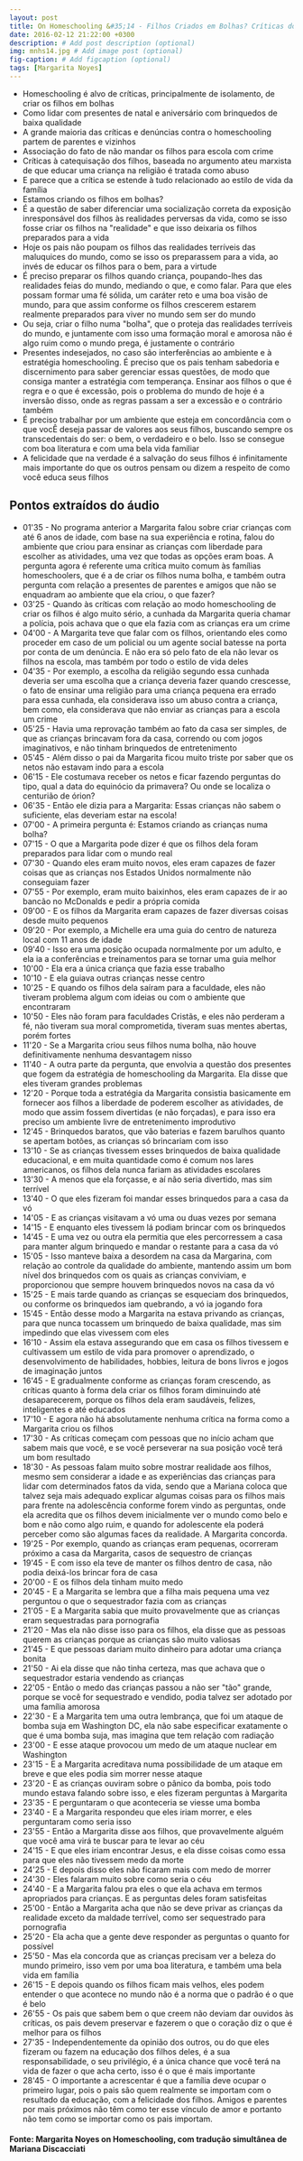 ```yaml
---
layout: post
title: On Homeschooling &#35;14 - Filhos Criados em Bolhas? Críticas dos parentes e presentes indesejados
date: 2016-02-12 21:22:00 +0300
description: # Add post description (optional)
img: mnhs14.jpg # Add image post (optional)
fig-caption: # Add figcaption (optional)
tags: [Margarita Noyes]
---
```


* Homeschooling é alvo de críticas, principalmente de isolamento, de criar os filhos em bolhas
* Como lidar com presentes de natal e aniversário com brinquedos de baixa qualidade
* A grande maioria das críticas e denúncias contra o homeschooling partem de parentes e vizinhos
* Associação do fato de não mandar os filhos para escola com crime
* Críticas à catequisação dos filhos, baseada no argumento ateu marxista de que educar uma criança na religião é tratada como abuso
* E parece que a crítica se estende à tudo relacionado ao estilo de vida da família
* Estamos criando os filhos em bolhas?
* É a questão de saber diferenciar uma socialização correta da exposição inresponsável dos filhos às realidades perversas da vida, como se isso fosse criar os filhos na "realidade" e que isso deixaria os filhos preparados para a vida
* Hoje os pais não poupam os filhos das realidades terríveis das maluquices do mundo, como se isso os preparassem para a vida, ao invés de educar os filhos para o bem, para a virtude
* É preciso preparar os filhos quando criança, poupando-lhes das realidades feias do mundo, mediando o que, e como falar. Para que eles possam formar uma fé sólida, um caráter reto e uma boa visão de mundo, para que assim conforme os filhos crescerem estarem realmente preparados para viver no mundo sem ser do mundo
* Ou seja, criar o filho numa "bolha", que o proteja das realidades terríveis do mundo, e juntamente com isso uma formação moral e amorosa não é algo ruim como o mundo prega, é justamente o contrário
* Presentes indesejados, no caso são interferências ao ambiente e à estratégia homeschooling. É preciso que os pais tenham sabedoria e discernimento para saber gerenciar essas questões, de modo que consiga manter a estratégia com temperança. Ensinar aos filhos o que é regra e o que é excessão, pois o problema do mundo de hoje é a inversão disso, onde as regras passam a ser a excessão e o contrário também
* É preciso trabalhar por um ambiente que esteja em concordância com o que vocÊ deseja passar de valores aos seus filhos, buscando sempre os transcedentais do ser: o bem, o verdadeiro e o belo. Isso se consegue com boa literatura e com uma bela vida familiar
* A felicidade que na verdade é a salvação do seus filhos é infinitamente mais importante do que os outros pensam ou dizem a respeito de como você educa seus filhos

## Pontos extraídos do áudio

* 01'35 - No programa anterior a Margarita falou sobre criar crianças com até 6 anos de idade, com base na sua experiência e rotina, falou do ambiente que criou para ensinar as crianças com liberdade para escolher as atividades, uma vez que todas as opções eram boas. A pergunta agora é referente uma crítica muito comum às famílias homeschoolers, que é a de criar os filhos numa bolha, e também outra pergunta com relação a presentes de parentes e amigos que não se enquadram ao ambiente que ela criou, o que fazer?
* 03'25 - Quando às críticas com relação ao modo homeschooling de criar os filhos é algo muito sério, a cunhada da Margarita queria chamar a polícia, pois achava que o que ela fazia com as crianças era um crime
* 04'00 - A Margarita teve que falar com os filhos, orientando eles como proceder em caso de um policial ou um agente social batesse na porta por conta de um denúncia. E não era só pelo fato de ela não levar os filhos na escola, mas também por todo o estilo de vida deles
* 04'35 - Por exemplo, a escolha da religião segundo essa cunhada deveria ser uma escolha que a criança deveria fazer quando crescesse, o fato de ensinar uma religião para uma criança pequena era errado para essa cunhada, ela considerava isso um abuso contra a criança, bem como, ela considerava que não enviar as crianças para a escola um crime
* 05'25 - Havia uma reprovação também ao fato da casa ser simples, de que as crianças brincavam fora da casa, correndo ou com jogos imaginativos, e não tinham brinquedos de entretenimento
* 05'45 - Além disso o pai da Margarita ficou muito triste por saber que os netos não estavam indo para a escola
* 06'15 - Ele costumava receber os netos e ficar fazendo perguntas do tipo, qual a data do equinócio da primavera? Ou onde se localiza o centurião de órion?
* 06'35 - Então ele dizia para a Margarita: Essas crianças não sabem o suficiente, elas deveriam estar na escola!
* 07'00 - A primeira pergunta é: Estamos criando as crianças numa bolha?
* 07'15 - O que a Margarita pode dizer é que os filhos dela foram preparados para lidar com o mundo real
* 07'30 - Quando eles eram muito novos, eles eram capazes de fazer coisas que as crianças nos Estados Unidos normalmente não conseguiam fazer
* 07'55 - Por exemplo, eram muito baixinhos, eles eram capazes de ir ao bancão no McDonalds e pedir a própria comida
* 09'00 - E os filhos da Margarita eram capazes de fazer diversas coisas desde muito pequenos
* 09'20 - Por exemplo, a Michelle era uma guia do centro de natureza local com 11 anos de idade
* 09'40 - Isso era uma posição ocupada normalmente por um adulto, e ela ia a conferências e treinamentos para se tornar uma guia melhor
* 10'00 - Ela era a única criança que fazia esse trabalho
* 10'10 - E ela guiava outras crianças nesse centro
* 10'25 - E quando os filhos dela saíram para a faculdade, eles não tiveram problema algum com ideias ou com o ambiente que encontraram 
* 10'50 - Eles não foram para faculdades Cristãs, e eles não perderam a fé, não tiveram sua moral comprometida, tiveram suas mentes abertas, porém fortes
* 11'20 - Se a Margarita criou seus filhos numa bolha, não houve definitivamente nenhuma desvantagem nisso
* 11'40 - A outra parte da pergunta, que envolvia a questão dos presentes que fogem da estratégia de homeschooling da Margarita. Ela disse que eles tiveram grandes problemas
* 12'20 - Porque toda a estratégia da Margarita consistia basicamente em fornecer aos filhos a liberdade de poderem escolher as atividades, de modo que assim fossem divertidas (e não forçadas), e para isso era preciso um ambiente livre de entretenimento improdutivo
* 12'45 - Brinquedos baratos, que vão baterias e fazem barulhos quanto se apertam botões, as crianças só brincariam com isso
* 13'10 - Se as crianças tivessem esses brinquedos de baixa qualidade educacional, e em muita quantidade como é comum nos lares americanos, os filhos dela nunca fariam as atividades escolares
* 13'30 - A menos que ela forçasse, e aí não seria divertido, mas sim terrível
* 13'40 - O que eles fizeram foi mandar esses brinquedos para a casa da vó 
* 14'05 - E as crianças visitavam a vó uma ou duas vezes por semana
* 14'15 - E enquanto eles tivessem lá podiam brincar com os brinquedos
* 14'45 - E uma vez ou outra ela permitia que eles percorressem a casa para manter algum brinquedo e mandar o restante para a casa da vó
* 15'05 - Isso manteve baixa a desordem na casa da Margarina, com relação ao controle da qualidade do ambiente, mantendo assim um bom nível dos brinquedos com os quais as crianças conviviam, e proporcionou que sempre houvem brinquedos novos na casa da vó
* 15'25 - E mais tarde quando as crianças se esqueciam dos brinquedos, ou conforme os brinquedos iam quebrando, a vó ia jogando fora
* 15'45 - Então desse modo a Margarita na estava privando as crianças, para que nunca tocassem um brinquedo de baixa qualidade, mas sim impedindo que elas vivessem com eles
* 16'10 - Assim ela estava assegurando que em casa os filhos tivessem e cultivassem um estilo de vida para promover o aprendizado, o desenvolvimento de habilidades, hobbies, leitura de bons livros e jogos de imaginação juntos
* 16'45 - E gradualmente conforme as crianças foram crescendo, as críticas quanto à forma dela criar os filhos foram diminuindo até desaparecerem, porque os filhos dela eram saudáveis, felizes, inteligentes e até educados
* 17'10 - E agora não há absolutamente nenhuma crítica na forma como a Margarita criou os filhos
* 17'30 - As críticas começam com pessoas que no início acham que sabem mais que você, e se você perseverar na sua posição você terá um bom resultado
* 18'30 - As pessoas falam muito sobre mostrar realidade aos filhos, mesmo sem considerar a idade e as experiências das crianças para lidar com determinados fatos da vida, sendo que a Mariana coloca que talvez seja mais adequado explicar algumas coisas para os filhos mais para frente na adolescência conforme forem vindo as perguntas, onde ela acredita que os filhos devem inicialmente ver o mundo como belo e bom e não como algo ruim, e quando for adolescente ela poderá perceber como são algumas faces da realidade. A Margarita concorda.
* 19'25 - Por exemplo, quando as crianças eram pequenas, ocorreram próximo a casa da Margarita, casos de sequestro de crianças
* 19'45 - E com isso ela teve de manter os filhos dentro de casa, não podia deixá-los brincar fora de casa
* 20'00 - E os filhos dela tinham muito medo
* 20'45 - E a Margarita se lembra que a filha mais pequena uma vez perguntou o que o sequestrador fazia com as crianças
* 21'05 - E a Margarita sabia que muito provavelmente que as crianças eram sequestradas para pornografia
* 21'20 - Mas ela não disse isso para os filhos, ela disse que as pessoas querem as crianças porque as crianças são muito valiosas
* 21'45 - E que pessoas dariam muito dinheiro para adotar uma criança bonita
* 21'50 - Ai ela disse que não tinha certeza, mas que achava que o sequestrador estaria vendendo as crianças
* 22'05 - Então o medo das crianças passou a não ser "tão" grande, porque se você for sequestrado e vendido, podia talvez ser adotado por uma família amorosa
* 22'30 - E a Margarita tem uma outra lembrança, que foi um ataque de bomba suja em Washington DC, ela não sabe especificar exatamente o que é uma bomba suja, mas imagina que tem relação com radiação
* 23'00 - E esse ataque provocou um medo de um ataque nuclear em Washington
* 23'15 - E a Margarita acreditava numa possibilidade de um ataque em breve e que eles podia sim morrer nesse ataque
* 23'20 - E as crianças ouviram sobre o pânico da bomba, pois todo mundo estava falando sobre isso, e eles fizeram perguntas à Margarita
* 23'35 - E perguntaram o que aconteceria se viesse uma bomba
* 23'40 - E a Margarita respondeu que eles iriam morrer, e eles perguntaram como seria isso
* 23'55 - Então a Margarita disse aos filhos, que provavelmente alguém que você ama virá te buscar para te levar ao céu
* 24'15 - E que eles iriam encontrar Jesus, e ela disse coisas como essa para que eles não tivessem medo da morte
* 24'25 - E depois disso eles não ficaram mais com medo de morrer
* 24'30 - Eles falaram muito sobre como seria o céu
* 24'40 - E a Margarita falou pra eles o que ela achava em termos apropriados para crianças. E as perguntas deles foram satisfeitas
* 25'00 - Então a Margarita acha que não se deve privar as crianças da realidade exceto da maldade terrível, como ser sequestrado para pornografia
* 25'20 - Ela acha que a gente deve responder as perguntas o quanto for possível
* 25'50 - Mas ela concorda que as crianças precisam ver a beleza do mundo primeiro, isso vem por uma boa literatura, e também uma bela vida em família
* 26'15 - E depois quando os filhos ficam mais velhos, eles podem entender o que acontece no mundo não é a norma que o padrão é o que é belo
* 26'55 - Os pais que sabem bem o que creem não deviam dar ouvidos às críticas, os pais devem preservar e fazerem o que o coração diz o que é melhor para os filhos
* 27'35 - Independentemente da opinião dos outros, ou do que eles fizeram ou fazem na educação dos filhos deles, é a sua responsabilidade, o seu privilégio, é a única chance que você terá na vida de fazer o que acha certo, isso é o que é mais importante
* 28'45 - O importante a acrescentar é que a família deve ocupar o primeiro lugar, pois o pais são quem realmente se importam com o resultado da educação, com a felicidade dos filhos. Amigos e parentes por mais próximos não têm  como ter esse vínculo de amor e portanto não tem como se importar como os pais importam. 

#### Fonte: Margarita Noyes on Homeschooling,  com tradução simultânea de Mariana Discacciati